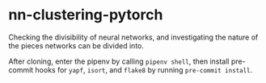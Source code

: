 # nn-clustering-pytorch
Checking the divisibility of neural networks, and investigating the nature of the pieces networks can be divided into.

After cloning, enter the pipenv by calling `pipenv shell`, then install pre-commit hooks for `yapf`, `isort`, and `flake8` by running `pre-commit install`.
